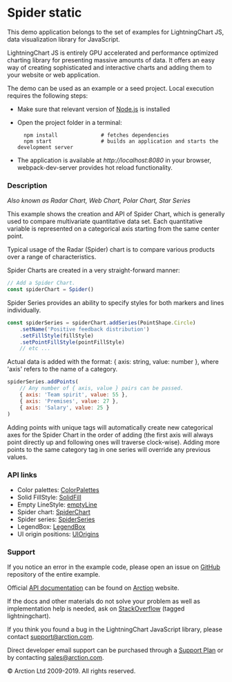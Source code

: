 # Spider static

This demo application belongs to the set of examples for LightningChart JS, data visualization library for JavaScript.

LightningChart JS is entirely GPU accelerated and performance optimized charting library for presenting massive amounts of data. It offers an easy way of creating sophisticated and interactive charts and adding them to your website or web application.

The demo can be used as an example or a seed project. Local execution requires the following steps:

- Make sure that relevant version of [Node.js](https://nodejs.org/en/download/) is installed
- Open the project folder in a terminal:

        npm install              # fetches dependencies
        npm start                # builds an application and starts the development server

- The application is available at *http://localhost:8080* in your browser, webpack-dev-server provides hot reload functionality.

### Description 

*Also known as Radar Chart, Web Chart, Polar Chart, Star Series*

This example shows the creation and API of Spider Chart, which is generally used to compare multivariate quantitative data set. Each quantitative variable is represented on a categorical axis starting from the same center point.

Typical usage of the Radar (Spider) chart is to compare various products over a range of characteristics.

Spider Charts are created in a very straight-forward manner:

```javascript
// Add a Spider Chart.
const spiderChart = Spider()
```

Spider Series provides an ability to specify styles for both markers and lines individually.

```javascript
const spiderSeries = spiderChart.addSeries(PointShape.Circle)
    .setName('Positive feedback distribution')
    .setFillStyle(fillStyle)
    .setPointFillStyle(pointFillStyle)
    // etc ...
```

Actual data is added with the format: { axis: string, value: number }, where 'axis' refers to the name of a category.

```javascript
spiderSeries.addPoints(
    // Any number of { axis, value } pairs can be passed.
    { axis: 'Team spirit', value: 55 },
    { axis: 'Premises', value: 27 },
    { axis: 'Salary', value: 25 }
)
```

Adding points with unique tags will automatically create new categorical axes for the Spider Chart in the order of adding (the first axis will always point directly up and following ones will traverse clock-wise). Adding more points to the same category tag in one series will override any previous values.

### API links

* Color palettes: [ColorPalettes][]
* Solid FillStyle: [SolidFill][]
* Empty LineStyle: [emptyLine][]
* Spider chart: [SpiderChart][]
* Spider series: [SpiderSeries][]
* LegendBox: [LegendBox][]
* UI origin positions: [UIOrigins][]


### Support

If you notice an error in the example code, please open an issue on [GitHub][0] repository of the entire example.

Official [API documentation][1] can be found on [Arction][2] website.

If the docs and other materials do not solve your problem as well as implementation help is needed, ask on [StackOverflow][3] (tagged lightningchart).

If you think you found a bug in the LightningChart JavaScript library, please contact support@arction.com.

Direct developer email support can be purchased through a [Support Plan][4] or by contacting sales@arction.com.

© Arction Ltd 2009-2019. All rights reserved.

[0]: https://github.com/Arction/
[1]: https://www.arction.com/lightningchart-js-api-documentation/
[2]: https://www.arction.com
[3]: https://stackoverflow.com/questions/tagged/lightningchart
[4]: https://www.arction.com/support-services/

[ColorPalettes]: https://www.arction.com/lightningchart-js-api-documentation/v1.0.0/globals.html#colorpalettes
[emptyLine]: https://www.arction.com/lightningchart-js-api-documentation/v1.0.0/globals.html#emptyline
[LegendBox]: https://www.arction.com/lightningchart-js-api-documentation/v1.0.0/classes/chartxy.html#addlegendbox
[SolidFill]: https://www.arction.com/lightningchart-js-api-documentation/v1.0.0/classes/solidfill.html
[SpiderChart]: https://www.arction.com/lightningchart-js-api-documentation/v1.0.0/classes/spiderchart.html
[SpiderSeries]: https://www.arction.com/lightningchart-js-api-documentation/v1.0.0/classes/spiderseries.html
[UIOrigins]: https://www.arction.com/lightningchart-js-api-documentation/v1.0.0/globals.html#uiorigins